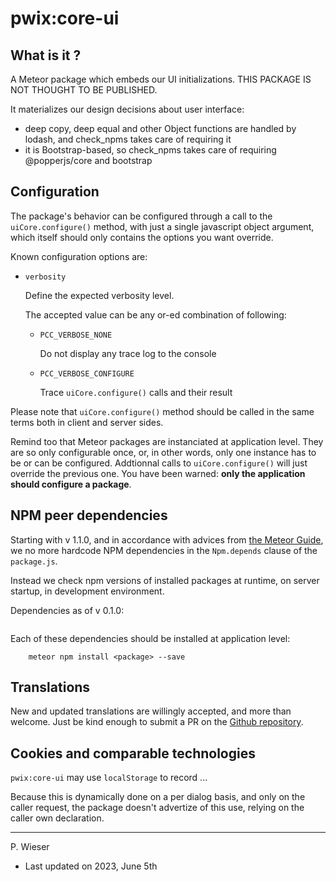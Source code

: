 # pwix:core-ui

## What is it ?

A Meteor package which embeds our UI initializations. THIS PACKAGE IS NOT THOUGHT TO BE PUBLISHED.

It materializes our design decisions about user interface:

- deep copy, deep equal and other Object functions are handled by lodash, and check_npms takes care of requiring it
- it is Bootstrap-based, so check_npms takes care of requiring @popperjs/core and bootstrap

## Configuration

The package's behavior can be configured through a call to the `uiCore.configure()` method, with just a single javascript object argument, which itself should only contains the options you want override.

Known configuration options are:

- `verbosity`

    Define the expected verbosity level.

    The accepted value can be any or-ed combination of following:

    - `PCC_VERBOSE_NONE`

        Do not display any trace log to the console

    - `PCC_VERBOSE_CONFIGURE`

        Trace `uiCore.configure()` calls and their result

Please note that `uiCore.configure()` method should be called in the same terms both in client and server sides.

Remind too that Meteor packages are instanciated at application level. They are so only configurable once, or, in other words, only one instance has to be or can be configured. Addtionnal calls to `uiCore.configure()` will just override the previous one. You have been warned: **only the application should configure a package**.

## NPM peer dependencies

Starting with v 1.1.0, and in accordance with advices from [the Meteor Guide](https://guide.meteor.com/writing-atmosphere-packages.html#npm-dependencies), we no more hardcode NPM dependencies in the `Npm.depends` clause of the `package.js`. 

Instead we check npm versions of installed packages at runtime, on server startup, in development environment.

Dependencies as of v 0.1.0:
```
```

Each of these dependencies should be installed at application level:
```
    meteor npm install <package> --save
```

## Translations

New and updated translations are willingly accepted, and more than welcome. Just be kind enough to submit a PR on the [Github repository](https://github.com/trychlos/pwix-core-ui/pulls).

## Cookies and comparable technologies

`pwix:core-ui` may use `localStorage` to record ...

Because this is dynamically done on a per dialog basis, and only on the caller request, the package doesn't advertize of this use, relying on the caller own declaration.

---
P. Wieser
- Last updated on 2023, June 5th
